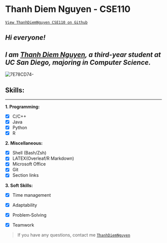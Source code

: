# Thanh Diem Nguyen - CSE110
[`View ThanhDiemNguyen CSE110 on Github`](https://github.com/ThanhDiemNguyen/CSE110Project) 

## *Hi everyone!* 
## *I am [Thanh Diem Nguyen](https://github.com/ThanhDiemNguyen), a third-year student at UC San Diego, majoring in Computer Science.*

![7E78CD74-](https://user-images.githubusercontent.com/114208205/191907066-ca176fc1-3578-49a0-b154-fbe6d90d6c0c.JPG) 

 
## Skills:

---

**1. Programming:** 
  - [x] C/C++
  - [x] Java
  - [x] Python
  - [x] R
  
**2. Miscellaneous:**
- [x] Shell (Bash/Zsh)
- [x] LATEX(Overleaf/R Markdown)
- [x] Microsoft Office
- [x] Git
- [x] Section links

**3. Soft Skills:** 
- [x] Time management
- [x] Adaptability
- [x] Problem‑Solving
- [x] Teamwork


> If you have any questions, contact me [`ThanhDiemNguyen`](https://github.com/ThanhDiemNguyen)
